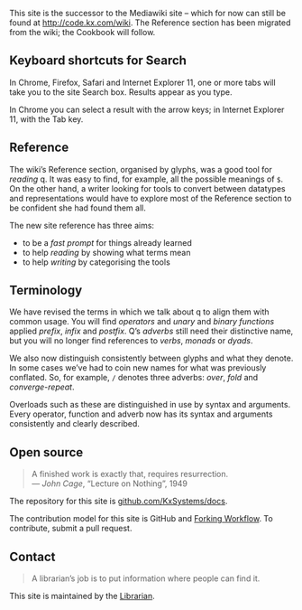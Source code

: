 This site is the successor to the Mediawiki site – which for now can still be found at <http://code.kx.com/wiki>. The Reference section has been migrated from the wiki; the Cookbook will follow. 

## Keyboard shortcuts for Search

In Chrome, Firefox, Safari and Internet Explorer 11, one or more tabs will take you to the site Search box. Results appear as you type. 

In Chrome you can select a result with the arrow keys; in Internet Explorer 11, with the Tab key. 


## Reference

The wiki’s Reference section, organised by glyphs, was a good tool for _reading_ q. It was easy to find, for example, all the possible meanings of `$`. On the other hand, a writer looking for tools to convert between datatypes and representations would have to explore most of the Reference section to be confident she had found them all. 

The new site reference has three aims:

- to be a _fast prompt_ for things already learned 
- to help _reading_ by showing what terms mean
- to help _writing_ by categorising the tools 


## Terminology

We have revised the terms in which we talk about q to align them with common usage. You will find _operators_ and _unary_ and _binary_ _functions_ applied _prefix_, _infix_ and _postfix_. Q’s _adverbs_ still need their distinctive name, but you will no longer find references to _verbs_, _monads_ or _dyads_. 

We also now distinguish consistently between glyphs and what they denote. In some cases we’ve had to coin new names for what was previously conflated. So, for example, `/` denotes three adverbs: _over_, _fold_ and _converge-repeat_. 

Overloads such as these are distinguished in use by syntax and arguments. Every operator, function and adverb now has its syntax and arguments consistently and clearly described. 


## Open source

> A finished work is exactly that, requires resurrection.  
— _John Cage_, “Lecture on Nothing”, 1949

The repository for this site is <i class="fa fa-external-link-square"></i> <a target="_blank" href="https://github.com/KxSystems/docs">github.com/KxSystems/docs</a>. 

The contribution model for this site is GitHub and <i class="fa fa-external-link-square"></i> <a target="_blank" href="https://www.atlassian.com/git/tutorials/comparing-workflows#forking-workflow">Forking Workflow</a>. 
To contribute, submit a pull request. 


## Contact

> A librarian’s job is to put information where people can find it. 

This site is maintained by the <i class="fa fa-envelope-o"></i> [Librarian](mailto:librarian@kx.com).

